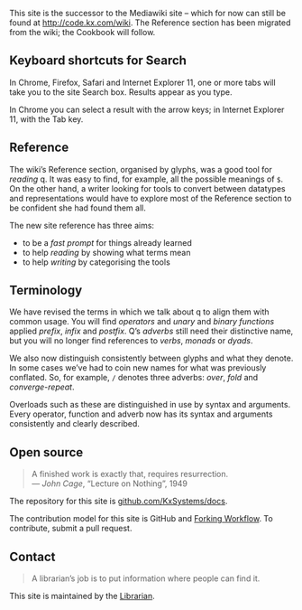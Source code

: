 This site is the successor to the Mediawiki site – which for now can still be found at <http://code.kx.com/wiki>. The Reference section has been migrated from the wiki; the Cookbook will follow. 

## Keyboard shortcuts for Search

In Chrome, Firefox, Safari and Internet Explorer 11, one or more tabs will take you to the site Search box. Results appear as you type. 

In Chrome you can select a result with the arrow keys; in Internet Explorer 11, with the Tab key. 


## Reference

The wiki’s Reference section, organised by glyphs, was a good tool for _reading_ q. It was easy to find, for example, all the possible meanings of `$`. On the other hand, a writer looking for tools to convert between datatypes and representations would have to explore most of the Reference section to be confident she had found them all. 

The new site reference has three aims:

- to be a _fast prompt_ for things already learned 
- to help _reading_ by showing what terms mean
- to help _writing_ by categorising the tools 


## Terminology

We have revised the terms in which we talk about q to align them with common usage. You will find _operators_ and _unary_ and _binary_ _functions_ applied _prefix_, _infix_ and _postfix_. Q’s _adverbs_ still need their distinctive name, but you will no longer find references to _verbs_, _monads_ or _dyads_. 

We also now distinguish consistently between glyphs and what they denote. In some cases we’ve had to coin new names for what was previously conflated. So, for example, `/` denotes three adverbs: _over_, _fold_ and _converge-repeat_. 

Overloads such as these are distinguished in use by syntax and arguments. Every operator, function and adverb now has its syntax and arguments consistently and clearly described. 


## Open source

> A finished work is exactly that, requires resurrection.  
— _John Cage_, “Lecture on Nothing”, 1949

The repository for this site is <i class="fa fa-external-link-square"></i> <a target="_blank" href="https://github.com/KxSystems/docs">github.com/KxSystems/docs</a>. 

The contribution model for this site is GitHub and <i class="fa fa-external-link-square"></i> <a target="_blank" href="https://www.atlassian.com/git/tutorials/comparing-workflows#forking-workflow">Forking Workflow</a>. 
To contribute, submit a pull request. 


## Contact

> A librarian’s job is to put information where people can find it. 

This site is maintained by the <i class="fa fa-envelope-o"></i> [Librarian](mailto:librarian@kx.com).

